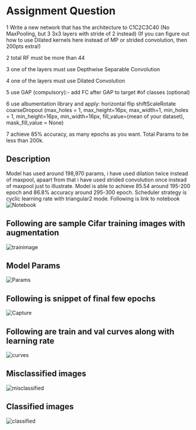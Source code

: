 # Assignment Question

1 Write a new network that has the architecture to C1C2C3C40 (No MaxPooling, but 3 3x3 layers with stride of 2 instead) (If you can figure out how to use Dilated kernels here instead of MP or strided convolution, then 200pts extra!)

2 total RF must be more than 44

3 one of the layers must use Depthwise Separable Convolution

4 one of the layers must use Dilated Convolution

5 use GAP (compulsory):- add FC after GAP to target #of classes (optional)

6 use albumentation library and apply:
horizontal flip
shiftScaleRotate
coarseDropout (max_holes = 1, max_height=16px, max_width=1, min_holes = 1, min_height=16px, min_width=16px, fill_value=(mean of your dataset), mask_fill_value = None)

7 achieve 85% accuracy, as many epochs as you want. Total Params to be less than 200k.
## Description
Model has used around 198,970 params, i have used dilation twice instead of maxpool, apaart from that i have used strided convolution once instead of maxpool just to illustrate. Model is able to achieve 85.54 around 195-200 epoch and 86.8% accuracy around 295-300 epoch.
Scheduler strategy is cyclic learning rate with triangular2 mode. Following is link to notebook
![Notebook](https://github.com/gdeotale/ERA/blob/main/Session9/S9.ipynb)

## Following are sample Cifar training images with augmentation
![trainimage](https://github.com/gdeotale/ERA/assets/8176219/c8f484ba-786e-4938-badb-6cc319e5d526)
## Model Params
![Params](https://github.com/gdeotale/ERA/assets/8176219/b7a58e89-fd1d-4515-86b6-bf300bae1081)
## Following is snippet of final few epochs
![Capture](https://github.com/gdeotale/ERA/assets/8176219/d5d6b7a1-de16-4e3f-90c2-3b9d0e126345)
## Following are train and val curves along with  learning rate
![curves](https://github.com/gdeotale/ERA/assets/8176219/c7912009-cc7d-461c-96e4-50805e2654b2)
## Misclassified images
![misclassified](https://github.com/gdeotale/ERA/assets/8176219/7622a615-1cde-492e-b3d3-f42acdaab555)
## Classified images
![classified](https://github.com/gdeotale/ERA/assets/8176219/bf554580-cd66-4d39-b42b-79b5ea620fa9)

